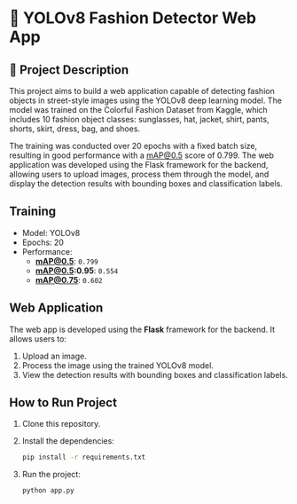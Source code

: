# 👗 YOLOv8 Fashion Detector Web App

## 📌 Project Description

This project aims to build a web application capable of detecting fashion objects in street-style images using the YOLOv8 deep learning model. The model was trained on the Colorful Fashion Dataset from Kaggle, which includes 10 fashion object classes: sunglasses, hat, jacket, shirt, pants, shorts, skirt, dress, bag, and shoes.

The training was conducted over 20 epochs with a fixed batch size, resulting in good performance with a mAP@0.5 score of 0.799. The web application was developed using the Flask framework for the backend, allowing users to upload images, process them through the model, and display the detection results with bounding boxes and classification labels.

## Training
- Model: YOLOv8  
- Epochs: 20  
- Performance:
  - **mAP@0.5**: `0.799`
  - **mAP@0.5:0.95**: `0.554`
  - **mAP@0.75**: `0.602`

## Web Application
The web app is developed using the **Flask** framework for the backend. It allows users to:

1. Upload an image.
2. Process the image using the trained YOLOv8 model.
3. View the detection results with bounding boxes and classification labels.


## How to Run Project

1. Clone this repository.
2. Install the dependencies:
   
   ```bash
   pip install -r requirements.txt
   ```
4. Run the project:
   
   ```bash
   python app.py
   
